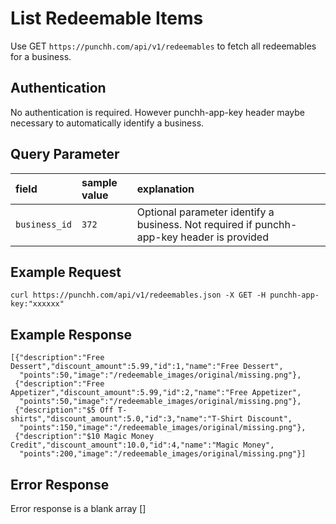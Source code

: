 # List Redeemable Items

<p>Use GET <code>https://punchh.com/api/v1/redeemables</code> to fetch all redeemables for a business.</p>
<h2><a aria-hidden="true" href="#authentication" class="anchor" id="user-content-authentication"><span class="octicon octicon-link"></span></a>Authentication</h2>
<p>No authentication is required. However punchh-app-key header maybe necessary to automatically identify a business.</p>
<h2><a aria-hidden="true" href="#query-parameter" class="anchor" id="user-content-query-parameter"><span class="octicon octicon-link"></span></a>Query Parameter</h2>
<table>
	<thead>
		<tr>
			<th align="left"><strong>field</strong></th>
			<th align="left"><strong>sample value</strong></th>
			<th align="left"><strong>explanation</strong></th>
		</tr>
	</thead>
	<tbody>
		<tr>
			<td align="left"><code>business_id</code></td>
			<td align="left"><code>372</code></td>
			<td align="left">Optional parameter identify a business. Not required if punchh-app-key header is provided</td>
		</tr>
	</tbody>
</table>
<h2><a aria-hidden="true" href="#example-request" class="anchor" id="user-content-example-request"><span class="octicon octicon-link"></span></a>Example Request</h2>
<p><code>curl https://punchh.com/api/v1/redeemables.json -X GET -H punchh-app-key:"xxxxxx"</code></p>
<h2><a aria-hidden="true" href="#example-response" class="anchor" id="user-content-example-response"><span class="octicon octicon-link"></span></a>Example Response</h2>
<pre><code>[{"description":"Free Dessert","discount_amount":5.99,"id":1,"name":"Free Dessert",
  "points":50,"image":"/redeemable_images/original/missing.png"},
 {"description":"Free Appetizer","discount_amount":5.99,"id":2,"name":"Free Appetizer",
  "points":50,"image":"/redeemable_images/original/missing.png"},
 {"description":"$5 Off T-shirts","discount_amount":5.0,"id":3,"name":"T-Shirt Discount",
  "points":150,"image":"/redeemable_images/original/missing.png"},
 {"description":"$10 Magic Money Credit","discount_amount":10.0,"id":4,"name":"Magic Money",
  "points":200,"image":"/redeemable_images/original/missing.png"}]
</code></pre>
<h2><a aria-hidden="true" href="#error-response" class="anchor" id="user-content-error-response"><span class="octicon octicon-link"></span></a>Error Response</h2>
<p>Error response is a blank array []</p>